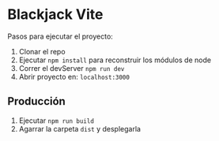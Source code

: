 # Blackjack Vite

Pasos para ejecutar el proyecto:

1. Clonar el repo
2. Ejecutar ```npm install``` para reconstruir los módulos de node
3. Correr el devServer ```npm run dev```
4. Abrir proyecto en: ```localhost:3000```

## Producción
1. Ejecutar ```npm run build```
2. Agarrar la carpeta ```dist``` y desplegarla
